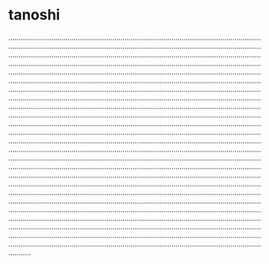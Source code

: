 # tanoshi

.......................................................................................................................................................................................................................................................................................................................................................................................................................................................................................................................................................................................................................................................................................................................................................................................................................................................................................................................................................................................................................................................................................................................................................................................................................................................................................................................................................................................................................................................................................................................................................................................................................................................................................................................................................................................................................................................................................................................................................................................................................................................................................................................................................................................................................................................................................................................................................................................................................................................................................................................................................................................................................................................................................................................................................................................................................................................................................................................................................................................................................................................................................................................................................................................................................................